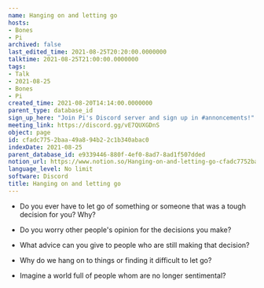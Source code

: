 ```yaml
---
name: Hanging on and letting go
hosts:
- Bones
- Pi
archived: false
last_edited_time: 2021-08-25T20:20:00.0000000
talktime: 2021-08-25T21:00:00.0000000
tags:
- Talk
- 2021-08-25
- Bones
- Pi
created_time: 2021-08-20T14:14:00.0000000
parent_type: database_id
sign_up_here: "Join Pi's Discord server and sign up in #annoncements!"
meeting_link: https://discord.gg/vE7QUXGDnS
object: page
id: cfadc775-2baa-49a8-94b2-2c1b340abac0
indexDate: 2021-08-25
parent_database_id: e9339446-880f-4ef0-8ad7-8ad1f507dded
notion_url: https://www.notion.so/Hanging-on-and-letting-go-cfadc7752baa49a894b22c1b340abac0
language_level: No limit
software: Discord
title: Hanging on and letting go
---
```


   - Do you ever have to let go of something or someone that was a tough decision for you? Why?



   - Do you worry other people's opinion for the decisions you make?
   - What advice can you give to people who are still making that decision?
   - Why do we hang on to things or finding it difficult to let go?
   - Imagine a world full of people whom are no longer sentimental?









